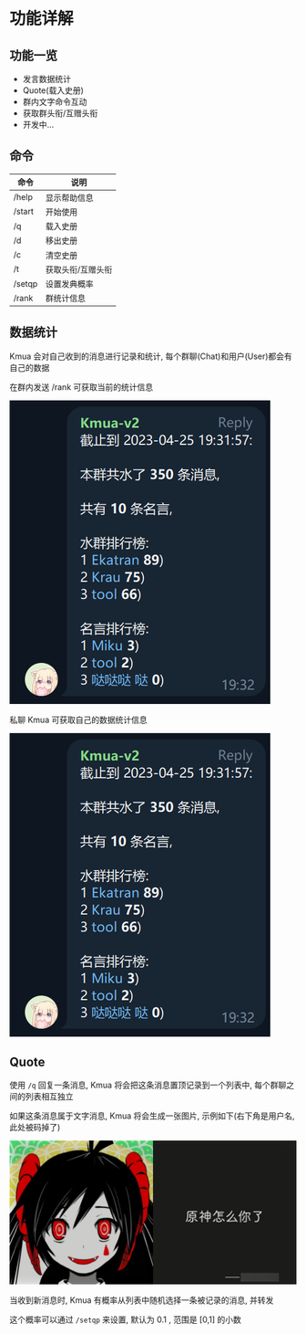 # 功能详解

## 功能一览

- 发言数据统计
- Quote(载入史册)
- 群内文字命令互动
- 获取群头衔/互赠头衔
- 开发中...

## 命令

| 命令   | 说明              |
| ------ | ----------------- |
| /help  | 显示帮助信息      |
| /start | 开始使用          |
| /q     | 载入史册          |
| /d     | 移出史册          |
| /c     | 清空史册          |
| /t     | 获取头衔/互赠头衔 |
| /setqp | 设置发典概率      |
| /rank  | 群统计信息        |

## 数据统计

Kmua 会对自己收到的消息进行记录和统计, 每个群聊(Chat)和用户(User)都会有自己的数据

在群内发送 /rank 可获取当前的统计信息

![群组统计](./images/grouprank.png)

私聊 Kmua 可获取自己的数据统计信息

![个人统计](./images/userrank.png)

## Quote

使用 `/q` 回复一条消息, Kmua 将会把这条消息置顶记录到一个列表中, 每个群聊之间的列表相互独立

如果这条消息属于文字消息, Kmua 将会生成一张图片, 示例如下(右下角是用户名,此处被码掉了)

![quote图片示例](./images/quoteexp.png)

当收到新消息时, Kmua 有概率从列表中随机选择一条被记录的消息, 并转发

这个概率可以通过 `/setqp` 来设置, 默认为 0.1 , 范围是 [0,1] 的小数